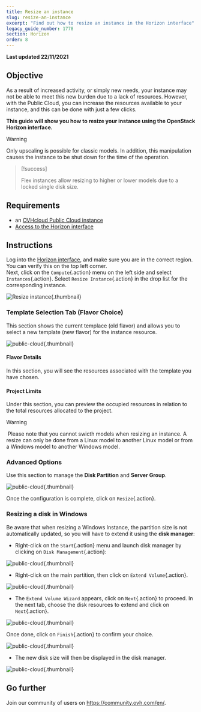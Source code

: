 ```yaml
---
title: Resize an instance
slug: resize-an-instance
excerpt: "Find out how to resize an instance in the Horizon interface"
legacy_guide_number: 1778
section: Horizon
order: 8
---
```


**Last updated 22/11/2021**

## Objective

As a result of increased activity, or simply new needs, your instance may not be able to meet this new burden due to a lack of resources. However, with the Public Cloud, you can increase the resources available to your instance, and this can be done with just a few clicks.

**This guide will show you how to resize your instance using the OpenStack Horizon interface.**

> [!warning]
>
> Only upscaling is possible for classic models.
> In addition, this manipulation causes the instance to be shut down for the time of the operation.
> 

> [!success]
>
> Flex instances allow resizing to higher or lower models due to a locked single disk size.
> 

## Requirements

- an [OVHcloud Public Cloud instance](https://docs.ovh.com/sg/en/public-cloud/public-cloud-first-steps/#step-3-creating-an-instance)
- [Access to the Horizon interface](../configure_user_access_to_horizon/)

## Instructions

Log into the [Horizon interface](https://horizon.cloud.ovh.net/auth/login/), and make sure you are in the correct region. You can verify this on the top left corner.</br>
Next, click on the `Compute`{.action} menu on the left side and select `Instances`{.action}. Select `Resize Instance`{.action} in the drop list for the corresponding instance.

![Resize instance](images/resizeinstance2021.png){.thumbnail}

### Template Selection Tab (Flavor Choice)

This section shows the current templace (old flavor) and allows you to select a new template (new flavor) for the instance resource.

![public-cloud](images/flavorchoice.png){.thumbnail}

#### Flavor Details

In this section, you will see the resources associated with the template you have chosen. 

#### Project Limits 

Under this section, you can preview the occupied resources in relation to the total resources allocated to the project.

> [!warning]
> Please note that you cannot swicth models when resizing an instance. A resize can only be done from a Linux model to another Linux model or from a Windows model to another Windows model.
>

### Advanced Options

Use this section to manage the **Disk Partition** and **Server Group**.

![public-cloud](images/resize_advanced.png){.thumbnail}

Once the configuration is complete, click on `Resize`{.action}.

### Resizing a disk in Windows

Be aware that when resizing a Windows Instance, the partition size is not automatically updated, so you will have to extend it using the **disk manager**:

- Right-click on the `Start`{.action} menu and launch disk manager by clicking on `Disk Management`{.action}:

![public-cloud](images/2980.png){.thumbnail}

- Right-click on the main partition, then click on `Extend Volume`{.action}.

![public-cloud](images/2981a.png){.thumbnail}

- The `Extend Volume Wizard` appears, click on `Next`{.action} to proceed. In the next tab, choose the disk resources to extend and click on `Next`{.action}. 

![public-cloud](images/2978a.png){.thumbnail}

Once done, click on `Finish`{.action} to confirm your choice.

![public-cloud](images/wizard2021.png){.thumbnail}

- The new disk size will then be displayed in the disk manager.

![public-cloud](images/2979.png){.thumbnail}

## Go further

Join our community of users on <https://community.ovh.com/en/>.